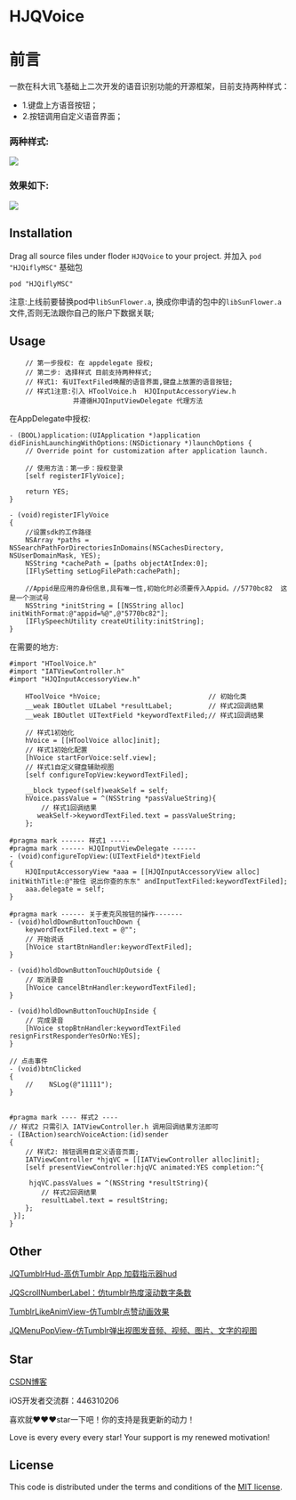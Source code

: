 # HJQVoice
前言
===
一款在科大讯飞基础上二次开发的语音识别功能的开源框架，目前支持两种样式：
- 1.键盘上方语音按钮；
- 2.按钮调用自定义语音界面；
### 两种样式:
![](https://github.com/xiaohange/HJQVoice/blob/master/v1.1.png?raw=true)
### 效果如下:
![](https://github.com/xiaohange/HJQVoice/blob/master/v1.gif?raw=true)

## Installation
Drag all source files under floder `HJQVoice` to your project.
并加入 `pod "HJQiflyMSC"` 基础包

```
pod "HJQiflyMSC"
```
注意:上线前要替换pod中`libSunFlower.a`, 换成你申请的包中的`libSunFlower.a`文件,否则无法跟你自己的账户下数据关联;

## Usage

```
    // 第一步授权: 在 appdelegate 授权;
    // 第二步: 选择样式 目前支持两种样式;
    // 样式1: 有UITextFiled唤醒的语音界面,键盘上放置的语音按钮;
    // 样式1注意:引入 HToolVoice.h  HJQInputAccessoryView.h 
                并遵循HJQInputViewDelegate 代理方法
```
在AppDelegate中授权:

```
- (BOOL)application:(UIApplication *)application didFinishLaunchingWithOptions:(NSDictionary *)launchOptions {
    // Override point for customization after application launch.
    
    // 使用方法：第一步：授权登录
    [self registerIFlyVoice];
   
    return YES;
}

- (void)registerIFlyVoice
{
    //设置sdk的工作路径
    NSArray *paths = NSSearchPathForDirectoriesInDomains(NSCachesDirectory, NSUserDomainMask, YES);
    NSString *cachePath = [paths objectAtIndex:0];
    [IFlySetting setLogFilePath:cachePath];
    
    //Appid是应用的身份信息,具有唯一性,初始化时必须要传入Appid。//5770bc82  这是一个测试号
    NSString *initString = [[NSString alloc] initWithFormat:@"appid=%@",@"5770bc82"];
    [IFlySpeechUtility createUtility:initString];
}
```
在需要的地方:

```
#import "HToolVoice.h"
#import "IATViewController.h"
#import "HJQInputAccessoryView.h"

    HToolVoice *hVoice;                           // 初始化类
    __weak IBOutlet UILabel *resultLabel;         // 样式2回调结果
    __weak IBOutlet UITextField *keywordTextFiled;// 样式1回调结果
    
    // 样式1初始化
    hVoice = [[HToolVoice alloc]init];
    // 样式1初始化配置
    [hVoice startForVoice:self.view];
    // 样式1自定义键盘辅助视图
    [self configureTopView:keywordTextFiled];
    
    __block typeof(self)weakSelf = self;
    hVoice.passValue = ^(NSString *passValueString){
        // 样式1回调结果
       weakSelf->keywordTextFiled.text = passValueString;
    };
```
```
#pragma mark ------ 样式1 -----
#pragma mark ------ HJQInputViewDelegate ------
- (void)configureTopView:(UITextField*)textField
{
    HJQInputAccessoryView *aaa = [[HJQInputAccessoryView alloc] initWithTitle:@"按住 说出你查的东东" andInputTextFiled:keywordTextFiled];
    aaa.delegate = self;
}

#pragma mark ------ 关于麦克风按钮的操作-------
- (void)holdDownButtonTouchDown {
    keywordTextFiled.text = @"";
    // 开始说话
    [hVoice startBtnHandler:keywordTextFiled];
}

- (void)holdDownButtonTouchUpOutside {
    // 取消录音
    [hVoice cancelBtnHandler:keywordTextFiled];
}

- (void)holdDownButtonTouchUpInside {
    // 完成录音
    [hVoice stopBtnHandler:keywordTextFiled resignFirstResponderYesOrNo:YES];
}

// 点击事件
- (void)btnClicked
{
    //    NSLog(@"11111");
}


#pragma mark ---- 样式2 ----
// 样式2 只需引入 IATViewController.h 调用回调结果方法即可
- (IBAction)searchVoiceAction:(id)sender
{
    // 样式2: 按钮调用自定义语音页面;
    IATViewController *hjqVC = [[IATViewController alloc]init];
    [self presentViewController:hjqVC animated:YES completion:^{
        
     hjqVC.passValues = ^(NSString *resultString){
        // 样式2回调结果
        resultLabel.text = resultString;
    };
 }];
}
```

## Other
[JQTumblrHud-高仿Tumblr App 加载指示器hud](https://github.com/xiaohange/JQTumblrHud)

[JQScrollNumberLabel：仿tumblr热度滚动数字条数](https://github.com/xiaohange/JQScrollNumberLabel)

[TumblrLikeAnimView-仿Tumblr点赞动画效果](https://github.com/xiaohange/TumblrLikeAnimView)

[JQMenuPopView-仿Tumblr弹出视图发音频、视频、图片、文字的视图](https://github.com/xiaohange/JQMenuPopView)

## Star

[CSDN博客](http://blog.csdn.net/qq_31810357)    

iOS开发者交流群：446310206

喜欢就❤️❤️❤️star一下吧！你的支持是我更新的动力！
 
Love is every every every star! Your support is my renewed motivation!


## License

This code is distributed under the terms and conditions of the [MIT license](LICENSE).





